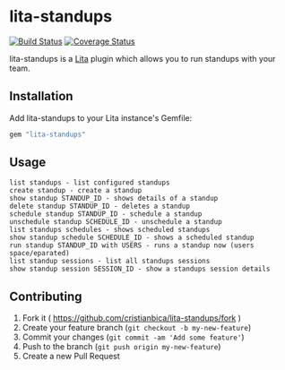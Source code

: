 # lita-standups

[![Build Status](https://travis-ci.org/cristianbica/lita-standups.png?branch=master)](https://travis-ci.org/cristianbica/lita-standups)
[![Coverage Status](https://coveralls.io/repos/github/cristianbica/lita-standups/badge.svg?branch=master)](https://coveralls.io/github/cristianbica/lita-standups?branch=master)


lita-standups is a [Lita](http://lita.io) plugin which allows you to run standups with your team.

## Installation

Add lita-standups to your Lita instance's Gemfile:

``` ruby
gem "lita-standups"
```

## Usage

```
list standups - list configured standups
create standup - create a standup
show standup STANDUP_ID - shows details of a standup
delete standup STANDUP_ID - deletes a standup
schedule standup STANDUP_ID - schedule a standup
unschedule standup SCHEDULE_ID - unschedule a standup
list standups schedules - shows scheduled standups
show standup schedule SCHEDULE_ID - shows a scheduled standup
run standup STANDUP_ID with USERS - runs a standup now (users space/eparated)
list standup sessions - list all standups sessions
show standup session SESSION_ID - show a standups session details
```

## Contributing

1. Fork it ( https://github.com/cristianbica/lita-standups/fork )
2. Create your feature branch (`git checkout -b my-new-feature`)
3. Commit your changes (`git commit -am 'Add some feature'`)
4. Push to the branch (`git push origin my-new-feature`)
5. Create a new Pull Request


